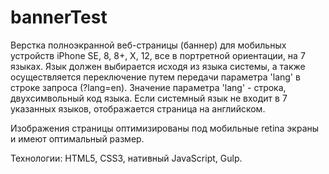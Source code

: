 # bannerTest

Верстка полноэкранной веб-страницы (баннер) для мобильных устройств iPhone SE, 8, 8+, X, 12, все в портретной ориентации, на 7 языках. 
Язык должен выбирается исходя из языка системы, а также осуществляется переключение путем передачи параметра 'lang' в строке запроса (?lang=en). Значение параметра 'lang' - строка, двухсимвольный код языка. Если системный язык не входит в 7 указанных языков, отображается страница на английском.

Изображения страницы оптимизированы под мобильные retina экраны и имеют оптимальный размер.

Технологии: HTML5, CSS3, нативный JavaScript, Gulp.
